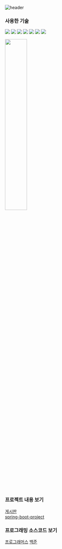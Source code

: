 ![header](https://capsule-render.vercel.app/api?type=waving&color=auto&height=300&section=header&text=Welcome&fontSize=90&animation=fadeIn&fontAlignY=38&desc=wasdfg's%20GitHub%20Profile&descAlignY=51&descAlign=62)
<br/>

### 사용한 기술


<img src="https://img.shields.io/badge/SpringBoot-6DB33F?style=flat-square&logo=springboot&logoColor=white"/></a>  <img src="https://img.shields.io/badge/MySQL-4479A1?style=flat-square&logo=mysql&logoColor=white"/></a>  <img src="https://img.shields.io/badge/MariaDB-003545?style=flat-square&logo=mariadb&logoColor=white"/></a>  <img src="https://img.shields.io/badge/Amazon EC2-FF9900?style=flat-square&logo=amazonec2&logoColor=white"/></a>  <img src="https://img.shields.io/badge/Amazon RDS-527FFF?style=flat-square&logo=amazonrds&logoColor=white"/></a> <img src="https://img.shields.io/badge/C++-00599C?style=flat-square&logo=C%2B%2B&logoColor=white"/></a>  <img src="https://img.shields.io/badge/JavaScript-F7DF1E?style=flat-square&logo=javascript&logoColor=white"/></a>



<a href="https://github.com/wasdfg/github-readme-stats">
    <img src="https://github-readme-stats.vercel.app/api/top-langs/?username=wasdfg&layout=donut&show_icons=true&theme=material-palenight&hide_border=true&bg_color=20232a&icon_color=58A6FF&text_color=fff&title_color=58A6FF&count_private=true&exclude_repo=Face-Transfer-Application" width=38% /></a> 

### 프로젝트 내용 보기
<a href="https://github.com/wasdfg/board/" target="_blank">게시판</a><br><a href="https://github.com/wasdfg/spring-boot-project" target="_blank">spring-boot-project</a>

### 프로그래밍 소스코드 보기
<a href="https://github.com/wasdfg/programmers/" target="_blank">프로그래머스</a>  <a href="https://github.com/wasdfg/solved.ac/" target="_blank">백준</a>


